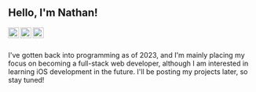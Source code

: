 ## Hello, I'm Nathan!
<a href="https://javascript.com">
  <img align="left" alt="JavaScript" width="22px" src="https://simpleicons.org/icons/javascript.svg" />
</a>
<a href="https://html.spec.whatwg.org/">
  <img align="left" alt="HTML5" width="22px" src="https://simpleicons.org/icons/html5.svg" />
</a>
<a href="https://www.w3.org/TR/CSS/#css">
  <img align="left" alt="CSS3" width="22px" src="https://simpleicons.org/icons/css3.svg" />
</a>

<br><br>

I've gotten back into programming as of 2023, and I'm mainly placing my focus on becoming a full-stack web developer, although I am interested in learning iOS development in the future. I'll be posting my projects later, so stay tuned!
